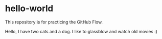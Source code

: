 # hello-world
This repository is for practicing the GitHub Flow.

Hello, I have two cats and a dog. I like to glassblow and watch old movies :) 
